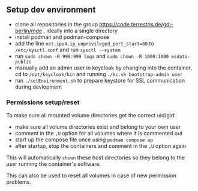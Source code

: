 ## Setup dev environment

* clone all repositories in the group https://code.terrestris.de/gdi-berlin/mde , ideally into a single directory
* install podman and podman-compose
* add the line `net.ipv4.ip_unprivileged_port_start=80` to `/etc/sysctl.conf` and run `sysctl --system`
* run `sudo chown -R 999:999 logs` and `sudo chown -R 1000:1000 esdata-public`
* manually add an admin user in keycloak by changing into the container, cd to `/opt/keycloak/bin` and running `./kc.sh bootstrap-admin user`
* run `./setEnvironment.sh` to prepare keystore for SSL communication during devlopment

### Permissions setup/reset

To make sure all mounted volume directories get the correct uid/gid:

* make sure all volume directories exist and belong to your own user
* comment in the `,U` option for all volumes where it is commented out
* start up the compose file once using `podman compose up`
* after startup, stop the containers and comment in the `,U` option again

This will automatically `chown` these host directories so they belong to the user running the container's software.

This can also be used to reset all volumes in case of new permission problems.
